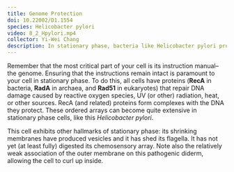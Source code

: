```yaml
---
title: Genome Protection
doi: 10.22002/D1.1554
species: Helicobacter pylori
video: 8_2_Hpylori.mp4
collector: Yi-Wei Chang
description: In stationary phase, bacteria like Helicobacter pylori protect their genome with RecA, which forms nucleoprotein complexes and repairs DNA damage
---
```


Remember that the most critical part of your cell is its instruction manual–the genome. Ensuring that the instructions remain intact is paramount to your cell in stationary phase. To do this, all cells have proteins (**RecA** in bacteria, **RadA** in archaea, and **Rad51** in eukaryotes) that repair DNA damage caused by reactive oxygen species, UV (or other) radiation, heat, or other sources. RecA (and related) proteins form complexes with the DNA they protect. These ordered arrays can become quite extensive in stationary phase cells, like this *Helicobacter pylori*.

This cell exhibits other hallmarks of stationary phase: its shrinking membranes have produced vesicles and it has shed its flagella. It has not yet (at least fully) digested its chemosensory array. Note also the relatively weak association of the outer membrane on this pathogenic diderm, allowing the cell to curl up inside.


